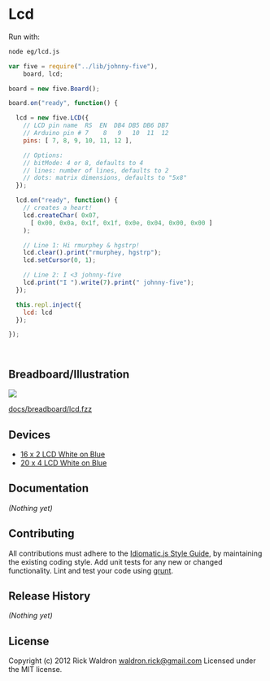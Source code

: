 # Lcd

Run with:
```bash
node eg/lcd.js
```


```javascript
var five = require("../lib/johnny-five"),
    board, lcd;

board = new five.Board();

board.on("ready", function() {

  lcd = new five.LCD({
    // LCD pin name  RS  EN  DB4 DB5 DB6 DB7
    // Arduino pin # 7    8   9   10  11  12
    pins: [ 7, 8, 9, 10, 11, 12 ],

    // Options:
    // bitMode: 4 or 8, defaults to 4
    // lines: number of lines, defaults to 2
    // dots: matrix dimensions, defaults to "5x8"
  });

  lcd.on("ready", function() {
    // creates a heart!
    lcd.createChar( 0x07,
      [ 0x00, 0x0a, 0x1f, 0x1f, 0x0e, 0x04, 0x00, 0x00 ]
    );

    // Line 1: Hi rmurphey & hgstrp!
    lcd.clear().print("rmurphey, hgstrp");
    lcd.setCursor(0, 1);

    // Line 2: I <3 johnny-five
    lcd.print("I ").write(7).print(" johnny-five");
  });

  this.repl.inject({
    lcd: lcd
  });

});




```

## Breadboard/Illustration

<img src="https://raw.github.com/rwldrn/johnny-five/master/docs/breadboard/lcd.png">

[docs/breadboard/lcd.fzz](https://github.com/rwldrn/johnny-five/blob/master/docs/breadboard/lcd.fzz)



## Devices

- [16 x 2 LCD White on Blue](http://www.hacktronics.com/LCDs/16-x-2-LCD-White-on-Blue/flypage.tpl.html)
- [20 x 4 LCD White on Blue](http://www.hacktronics.com/LCDs/20-x-4-LCD-White-on-Blue/flypage.tpl.html)


## Documentation

_(Nothing yet)_









## Contributing
All contributions must adhere to the [Idiomatic.js Style Guide](https://github.com/rwldrn/idiomatic.js),
by maintaining the existing coding style. Add unit tests for any new or changed functionality. Lint and test your code using [grunt](https://github.com/cowboy/grunt).

## Release History
_(Nothing yet)_

## License
Copyright (c) 2012 Rick Waldron <waldron.rick@gmail.com>
Licensed under the MIT license.
